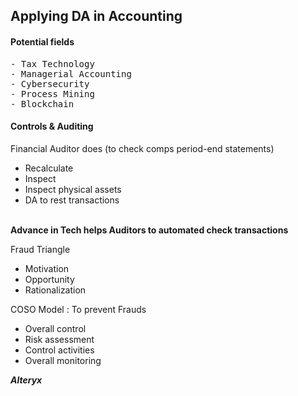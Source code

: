 ## Applying DA in Accounting


#### Potential fields
<pre>
- Tax Technology
- Managerial Accounting
- Cybersecurity
- Process Mining
- Blockchain
</pre>

#### Controls & Auditing
Financial Auditor does (to check comps period-end statements)
- Recalculate
- Inspect
- Inspect physical assets
- DA to rest transactions
<br>
<strong>Advance in Tech helps Auditors to automated check transactions</strong>

Fraud Triangle
- Motivation
- Opportunity
- Rationalization

COSO Model : To prevent Frauds
- Overall control 
- Risk assessment
- Control activities
- Overall monitoring

***Alteryx***










